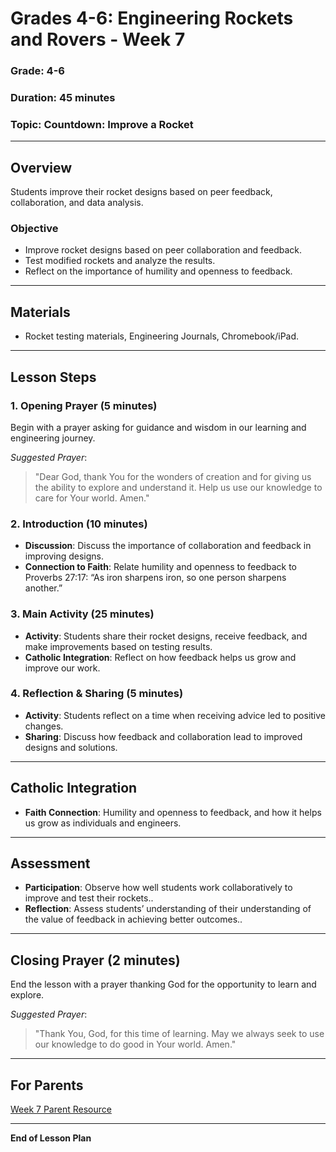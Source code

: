 
# Grades 4-6: Engineering Rockets and Rovers - Week 7

### **Grade**: 4-6  
### **Duration**: 45 minutes  
### **Topic**: Countdown: Improve a Rocket

---

## **Overview**
Students improve their rocket designs based on peer feedback, collaboration, and data analysis.

### **Objective**
- Improve rocket designs based on peer collaboration and feedback.
- Test modified rockets and analyze the results.
- Reflect on the importance of humility and openness to feedback.

---

## **Materials**
- Rocket testing materials, Engineering Journals, Chromebook/iPad.

---

## **Lesson Steps**

### **1. Opening Prayer (5 minutes)**  
Begin with a prayer asking for guidance and wisdom in our learning and engineering journey.

_Suggested Prayer_:  
> "Dear God, thank You for the wonders of creation and for giving us the ability to explore and understand it. Help us use our knowledge to care for Your world. Amen."

### **2. Introduction (10 minutes)**  
- **Discussion**: Discuss the importance of collaboration and feedback in improving designs.
- **Connection to Faith**: Relate humility and openness to feedback to Proverbs 27:17: “As iron sharpens iron, so one person sharpens another.”

### **3. Main Activity (25 minutes)**  
- **Activity**: Students share their rocket designs, receive feedback, and make improvements based on testing results.
- **Catholic Integration**: Reflect on how feedback helps us grow and improve our work.

### **4. Reflection & Sharing (5 minutes)**  
- **Activity**: Students reflect on a time when receiving advice led to positive changes.
- **Sharing**: Discuss how feedback and collaboration lead to improved designs and solutions.

---

## **Catholic Integration**
- **Faith Connection**: Humility and openness to feedback, and how it helps us grow as individuals and engineers.

---

## **Assessment**
- **Participation**: Observe how well students work collaboratively to improve and test their rockets..
- **Reflection**: Assess students’ understanding of their understanding of the value of feedback in achieving better outcomes..

---

## **Closing Prayer (2 minutes)**  
End the lesson with a prayer thanking God for the opportunity to learn and explore.

_Suggested Prayer_:  
> "Thank You, God, for this time of learning. May we always seek to use our knowledge to do good in Your world. Amen."

---

## **For Parents**  
[Week 7 Parent Resource](#)

---

**End of Lesson Plan**

